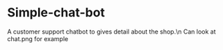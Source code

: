 # Simple-chat-bot

A customer support chatbot to gives detail about the shop.\n
Can look at chat.png for example
